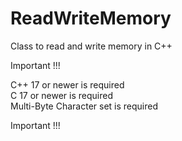# ReadWriteMemory
Class to read and write memory in C++


Important !!!

C++ 17 or newer is required <br/>
C 17 or newer is required <br/>
Multi-Byte Character set is required <br/>

Important !!!
